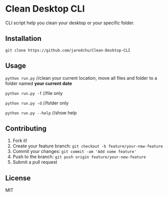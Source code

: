 # Clean Desktop CLI
CLI script help you clean your desktop or your specific folder.

## Installation
`git clone https://github.com/jaredchu/Clean-Desktop-CLI`
## Usage
`python run.py` //clean your current location, move all files and folder to a folder named **your current date**

`python run.py -f` //file only

`python run.py -d` //folder only

`python run.py --help` //show help
## Contributing
1. Fork it!
2. Create your feature branch: `git checkout -b feature/your-new-feature`
3. Commit your changes: `git commit -am 'Add some feature'`
4. Push to the branch: `git push origin feature/your-new-feature`
5. Submit a pull request

## License
MIT
